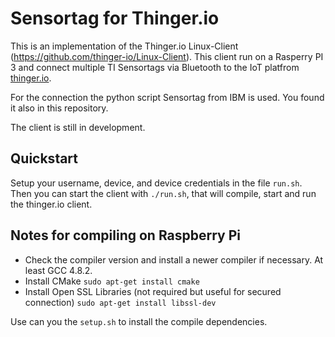 # Sensortag for Thinger.io

This is an implementation of the Thinger.io Linux-Client (https://github.com/thinger-io/Linux-Client). 
This client run on a Rasperry PI 3 and connect multiple TI Sensortags via Bluetooth to the IoT platfrom 
[thinger.io](http://thinger.io "thinger.io IoT Cloud Platform").

For the connection the python script Sensortag from IBM is used. You found it also in this repository.

The client is still in development.


## Quickstart
 
Setup your username, device, and device credentials in the file ```run.sh```. Then you can start the client 
with ```./run.sh```, that will compile, start and run the thinger.io client.
  
## Notes for compiling on Raspberry Pi

- Check the compiler version and install a newer compiler if necessary. At least GCC 4.8.2.
- Install CMake ```sudo apt-get install cmake```
- Install Open SSL Libraries (not required but useful for secured connection) ```sudo apt-get install libssl-dev```

Use can you the ```setup.sh``` to install the compile dependencies.
